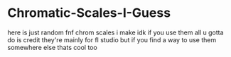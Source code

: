# Chromatic-Scales-I-Guess
here is just random fnf chrom scales i make idk
if you use them all u gotta do is credit
they're mainly for fl studio but if you find a way to use them somewhere else thats cool too
